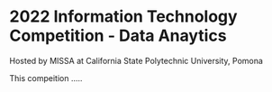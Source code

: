 # 2022 Information Technology Competition - Data Anaytics

Hosted by MISSA at California State Polytechnic University, Pomona

This compeition .....

